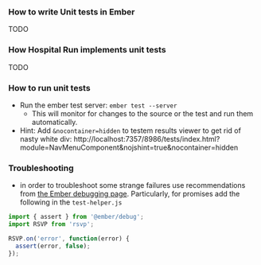 ### How to write Unit tests in Ember
TODO

### How Hospital Run implements unit tests 
TODO

### How to run unit tests
* Run the ember test server: `ember test --server` 
  - This will monitor for changes to the source or the test and run them automatically.
* Hint: Add `&nocontainer=hidden` to testem results viewer to get rid of nasty white div:
http://localhost:7357/8986/tests/index.html?module=NavMenuComponent&nojshint=true&nocontainer=hidden

### Troubleshooting
* in order to troubleshoot some strange failures use recommendations from [the Ember debugging page](https://guides.emberjs.com/v2.18.0/configuring-ember/debugging/). Particularly, for promises add the following in the `test-helper.js`

```javascript
import { assert } from '@ember/debug';
import RSVP from 'rsvp';

RSVP.on('error', function(error) {
  assert(error, false);
});
```